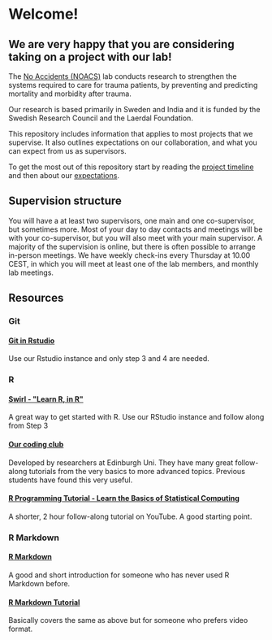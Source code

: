 # Welcome!

## We are very happy that you are considering taking on a project with our lab!

The [No Accidents (NOACS)](https://ki.se/en/gph/research/research-groups-at-gph/health-systems-and-policy/no-accidents-improving-trauma-systems)<!--([NOACS](https://noacs.io))--> lab conducts research to strengthen the systems required to care for trauma patients, by preventing and predicting mortality and morbidity after trauma. 

Our research is based primarily in Sweden and India and it is funded by the Swedish Research Council and the Laerdal Foundation.

This repository includes information that applies to most projects that we supervise. It also outlines  expectations on our collaboration, and what you can expect from us as supervisors. 

To get the most out of this repository start by reading the [project timeline](project-timeline.md) and then about our [expectations](expectations.md). 

## Supervision structure

You will have a at least two supervisors, one main and one co-supervisor, but sometimes more. Most of your day to day contacts and meetings will be with your co-supervisor, but you will also meet with your main supervisor. A majority of the supervision is online, but there is often possible to arrange in-person meetings. We have weekly check-ins every Thursday at 10.00 CEST, in which you will meet at least one of the lab members, and monthly lab meetings.

## Resources

### Git

#### [Git in Rstudio](https://www.geo.uzh.ch/microsite/reproducible_research/post/rr-rstudio-git/)

Use our Rstudio instance and only step 3 and 4 are needed.

### R

#### [Swirl - "Learn R, in R"](https://swirlstats.com/students.html) 

A great way to get started with R. Use our RStudio instance and follow
along from Step 3

#### [Our coding club](https://ourcodingclub.github.io/tutorials.html)

Developed by researchers at Edinburgh Uni. They have many great
follow-along tutorials from the very basics to more advanced
topics. Previous students have found this very useful.

#### [R Programming Tutorial - Learn the Basics of Statistical Computing](https://www.youtube.com/watch?v=_V8eKsto3Ug)

A shorter, 2 hour follow-along tutorial on YouTube. A good starting
point.

### R Markdown

#### [R Markdown](https://rmarkdown.rstudio.com/index.html)

A good and short introduction for someone who has never used R
Markdown before.

#### [R Markdown Tutorial](https://www.youtube.com/watch?v=K418swtFnik) 

Basically covers the same as above but for someone who prefers video
format.

